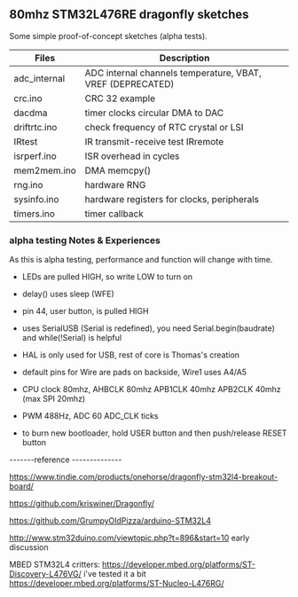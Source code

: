 ##  80mhz STM32L476RE dragonfly sketches

Some simple proof-of-concept sketches (alpha tests).

Files | Description
---|---
adc_internal | ADC internal channels temperature, VBAT, VREF (DEPRECATED)
crc.ino	|   CRC 32 example
dacdma  | timer clocks circular DMA to DAC
driftrtc.ino | check frequency of RTC crystal or LSI
IRtest  | IR transmit-receive test IRremote
isrperf.ino  | ISR overhead in cycles
mem2mem.ino  | DMA memcpy()
rng.ino      | hardware RNG
sysinfo.ino      | hardware registers for clocks, peripherals
timers.ino   | timer callback

### alpha testing Notes & Experiences

As this is alpha testing, performance and function will change with time.

* LEDs are pulled HIGH, so write LOW to turn on

* delay() uses sleep (WFE)

* pin 44, user button, is pulled HIGH

* uses SerialUSB (Serial is redefined), you need Serial.begin(baudrate) and while(!Serial) is helpful

* HAL is only used for USB, rest of core is Thomas's creation 

* default pins for Wire are pads on backside, Wire1 uses A4/A5

* CPU clock 80mhz, AHBCLK 80mhz  APB1CLK 40mhz  APB2CLK 40mhz (max SPI 20mhz)

* PWM 488Hz, ADC 60 ADC_CLK ticks

* to burn new bootloader, hold USER button and then push/release RESET button


-------reference --------------

https://www.tindie.com/products/onehorse/dragonfly-stm32l4-breakout-board/

https://github.com/kriswiner/Dragonfly/

https://github.com/GrumpyOldPizza/arduino-STM32L4

http://www.stm32duino.com/viewtopic.php?t=896&start=10 early discussion

MBED STM32L4 critters:
https://developer.mbed.org/platforms/ST-Discovery-L476VG/ i've tested it a bit
https://developer.mbed.org/platforms/ST-Nucleo-L476RG/
